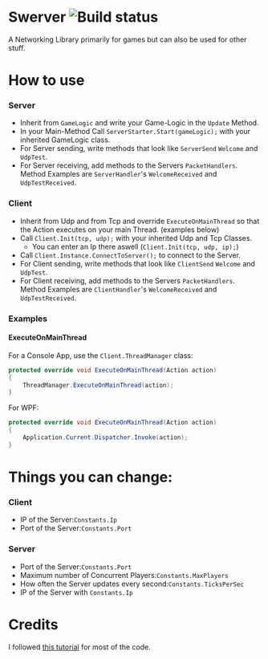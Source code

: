 # Swerver  ![Build status](https://ci.appveyor.com/api/projects/status/1t0mfwjgoq8cwvy8?svg=true)
A Networking Library primarily for games but can also be used for other stuff.

# How to use
### Server
* Inherit from `GameLogic` and write your Game-Logic in the `Update` Method.
* In your Main-Method Call `ServerStarter.Start(gameLogic);` with your inherited GameLogic class.
* For Server sending, write methods that look like `ServerSend` `Welcome` and `UdpTest`.
* For Server receiving, add methods to the Servers `PacketHandlers`. Method Examples are `ServerHandler`'s `WelcomeReceived` and `UdpTestReceived`.
### Client
* Inherit from Udp and from Tcp and override `ExecuteOnMainThread` so that the Action executes on your main Thread. (examples below)
* Call `Client.Init(tcp, udp);` with your inherited Udp and Tcp Classes.
    * You can enter an Ip there aswell (`Client.Init(tcp, udp, ip);`) 
* Call `Client.Instance.ConnectToServer();` to connect to the Server.
* For Client sending, write methods that look like `ClientSend` `Welcome` and `UdpTest`.
* For Client receiving, add methods to the Servers `PacketHandlers`. Method Examples are `ClientHandler`'s `WelcomeReceived` and `UdpTestReceived`.
### Examples
#### ExecuteOnMainThread
For a Console App, use the `Client.ThreadManager` class:
```c#
protected override void ExecuteOnMainThread(Action action)
{
    ThreadManager.ExecuteOnMainThread(action);
}
```
For WPF:
```c#
protected override void ExecuteOnMainThread(Action action)
{
    Application.Current.Dispatcher.Invoke(action);
}
```

# Things you can change:
### Client
* IP of the Server:`Constants.Ip`
* Port of the Server:`Constants.Port`
### Server
* Port of the Server:`Constants.Port`
* Maximum number of Concurrent Players:`Constants.MaxPlayers`
* How often the Server updates every second:`Constants.TicksPerSec`
* IP of the Server with `Constants.Ip`

# Credits
I followed [this tutorial](https://www.youtube.com/playlist?list=PLXkn83W0QkfnqsK8I0RAz5AbUxfg3bOQ5) for most of the code.
